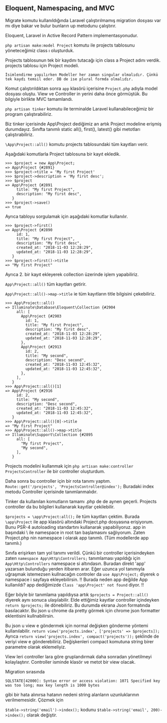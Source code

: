 ## Eloquent, Namespacing, and MVC ##

Migrate komutu kullanıldığında Laravel çalıştırılmamış migration dosyası var mı diye bakar ve bulur bunların up metodunu çalıştırır.

Eloquent, Laravel in Active Record Pattern implementasyonudur.

`php artisan make:model Project` komutu ile projects tablosunu yöneteceğimiz class ı oluşturduk.

Projects tablosunun tek bir kaydını tutacağı için class a Project adını verdik. projects tablosu için Project modeli.

`İsimlendirme yapılırken Modeller her zaman singular olmalıdır. Çünkü tek kaydı temsil eder. DB de ise plural formda olmalıdır.`

Komut çalıştırıldıktan sonra `app` klasörü içerisine `Project.php` adıyla model dosyası oluştu. 
View ve Controller in yerini daha önce görmüştük. Bu bilgiyle birlikte MVC tamamlandı.

`php artisan tinker` komutu ile terminalde Laravel kullanabileceğimiz bir program çalıştırabiliriz.

Biz tinker içerisinde App\Project dediğimiz an artık Project modeline erişmiş durumdayız.
Sınıfta tanımlı static all(), first(), latest() gibi metotları çalıştırabiliriz.

`\App\Project::all()` komutu projects tablosundaki tüm kayıtları verir.
 
Aşağıdaki komutlarla Project tablosuna bir kayıt ekledik.

```
>>> $project = new App\Project;
=> App\Project {#2891}
>>> $project->title = 'My first Project'
>>> $project->description = 'My first desc';
>>> $project
=> App\Project {#2891
     title: "My first Project",
     description: "My first desc",
   }
>>> $project->save()
=> true
```

Ayrıca tabloyu sorgulamak için aşağıdaki komutlar kullanılır.

```
>>> $project->first()
=> App\Project {#2890
     id: 1,
     title: "My first Project",
     description: "My first desc",
     created_at: "2018-11-03 12:28:29",
     updated_at: "2018-11-03 12:28:29",
   }
>>> $project->first()->title
=> "My first Project"
```

Ayrıca 2. bir kayıt ekleyerek collection üzerinde işlem yapabiliriz.

`App\Project::all()` tüm kayıtları getirir.

`App\Project::all()->map->title` ie tüm kayıtların title bilgisini çekebiliriz.

```
>>> App\Project::all()
=> Illuminate\Database\Eloquent\Collection {#2904
     all: [
       App\Project {#2903
         id: 1,
         title: "My first Project",
         description: "My first desc",
         created_at: "2018-11-03 12:28:29",
         updated_at: "2018-11-03 12:28:29",
       },
       App\Project {#2913
         id: 2,
         title: "My second",
         description: "Desc second",
         created_at: "2018-11-03 12:45:32",
         updated_at: "2018-11-03 12:45:32",
       },
     ],
   }
>>> App\Project::all()[1]
=> App\Project {#2916
     id: 2,
     title: "My second",
     description: "Desc second",
     created_at: "2018-11-03 12:45:32",
     updated_at: "2018-11-03 12:45:32",
   }
>>> App\Project::all()[0]->title
=> "My first Project"
>>> App\Project::all()->map->title
=> Illuminate\Support\Collection {#2895
     all: [
       "My first Project",
       "My second",
     ],
   }
```

Projects modelini kullanmak için `php artisan make:controller ProjectsController` ile bir controller oluşturdum.

Daha sonra bu controller için bir rota tanımı yaptım.  `Route::get('/projects', 'ProjectsController@index');`
Buradaki index metodu Controller içerisinde tanımlanmalıdır.

Tinker da kullanılan komutların tamamı .php de de aynen geçerli. Projects controller da bu bilgileri kullanarak kayıtlar çekilebilir.

`$projects = \app\Project:all();` ile tüm kayıtları çektim.
Burada `\app\Project` ile app klasörü altındaki Project.php dosyasına erişiyorum. 
Bunu PSR-4 autoloading standartını kullanarak yapabiliyoruz. app in başındaki \ ile namespace in root tan başlamasını sağlıyorum.
Zaten Project.php nin namespace i olarak app tanımlı. (Tüm modellerde app tanımlı.)


Sınıfa erişirken tam yol tanımı verildi. Çünkü bir controller içerisindeyken zaten `namespace App\Http\Controllers;` 
tanımlaması yapıldığı için `App\Http\Controllers` namespace si altındasın. Buradan direkt 'app' yazarsan bulunduğu yerden itibaren arar.
Eğer uzunca yol tanımıyla uğraşmak istemezsen kullnacağın controler da `use App\Project;` diyerek o namespace i sayfaya ekleyebilirsin.
!! Burada neden app değilde App kullanıldı? app dediğimizde `Class 'app\Project' not found` diyor. !!

Eğer böyle bir tanımlama yapıldıysa artık `$projects = Project::all()` diyerek aynı sonuca ulaşılabilir.
Elde ettiğimiz kayıtlar controller içindeyken `return $projects;` ile dönebiliriz. Bu durumda ekrana Json formatında basılacaktır.
Bu json u chrome da pretty görmek için chrome json formatter eklentisini kullnabilirsin.

Bu json u view e göndermek için normal değişken gönderme yöntemi kullanılabilir. `return view('projects.index', ['projects' => $projects]);
`
Ayrıca `return view('projects.index', compact('projects'));` şeklinde de veriyi view e gönderebiliriz.
Değişkenleri compact komutuna string birer parametre olarak eklemeliyiz.

View leri controller lara göre gruplandırmak daha sonradan yönetilmeyi kolaylaştırır. 
Controller isminde klasör ve metot bir view olacak.

Migration sırasında 

` SQLSTATE[42000]: Syntax error or access violation: 1071 Specified key was too long; max key length is 1000 bytes `

gibi bir hata alınırsa hatanın nedeni string alanların uzunluklarının verilmemesidir. Çözmek için 

`$table->string('email')->index();` kodunu `$table->string('email', 200)->index();` olarak değiştir.
